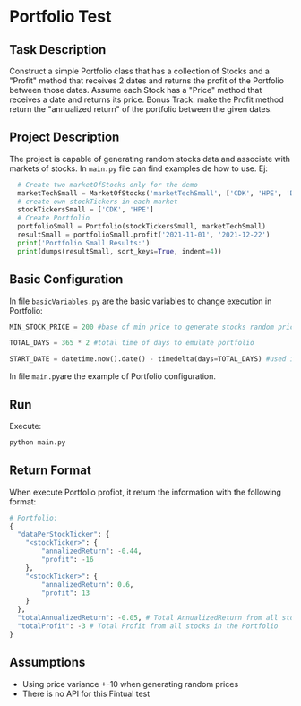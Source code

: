 # Portfolio Test

## Task Description
Construct a simple Portfolio class that has a collection of Stocks and a "Profit" method that receives 2 dates and returns the profit of the Portfolio between those dates. Assume each Stock has a "Price" method that receives a date and returns its price.
Bonus Track: make the Profit method return the "annualized return" of the portfolio between the given dates.

## Project Description
The project is capable of generating random stocks data and associate with markets of stocks. In `main.py` file can find examples de how to use. Ej:

```python
  # Create two marketOfStocks only for the demo
  marketTechSmall = MarketOfStocks('marketTechSmall', ['CDK', 'HPE', 'DELL', 'HP', 'INTC'])
  # create own stockTickers in each market
  stockTickersSmall = ['CDK', 'HPE']
  # Create Portfolio
  portfolioSmall = Portfolio(stockTickersSmall, marketTechSmall)
  resultSmall = portfolioSmall.profit('2021-11-01', '2021-12-22')
  print('Portfolio Small Results:')
  print(dumps(resultSmall, sort_keys=True, indent=4))
```

## Basic Configuration
In file `basicVariables.py` are the basic variables to change execution in Portfolio:

```python
MIN_STOCK_PRICE = 200 #base of min price to generate stocks random prices

TOTAL_DAYS = 365 * 2 #total time of days to emulate portfolio

START_DATE = datetime.now().date() - timedelta(days=TOTAL_DAYS) #used it to generate historic data in random stocks prices
```

In file `main.py`are the example of Portfolio configuration.

## Run

Execute:
```bash
python main.py
```

## Return Format

When execute Portfolio profiot, it return the information with the following format:

```python
# Portfolio:
{
  "dataPerStockTicker": {
    "<stockTicker>": {
        "annalizedReturn": -0.44,
        "profit": -16
    },
    "<stockTicker>": {
        "annalizedReturn": 0.6,
        "profit": 13
    }
  },
  "totalAnnualizedReturn": -0.05, # Total AnnualizedReturn from all stocks in the Portfolio
  "totalProfit": -3 # Total Profit from all stocks in the Portfolio
}
```

## Assumptions

- Using price variance +-10 when generating random prices
- There is no API for this Fintual test